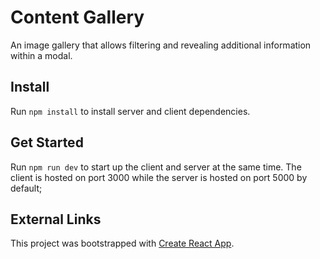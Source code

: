 # Content Gallery

An image gallery that allows filtering and revealing additional information within a modal.

## Install

Run `npm install` to install server and client dependencies.

## Get Started

Run `npm run dev` to start up the client and server at the same time. The client is hosted on port 3000 while the server is hosted on port 5000 by default;

## External Links

This project was bootstrapped with [Create React App](https://github.com/facebook/create-react-app).
